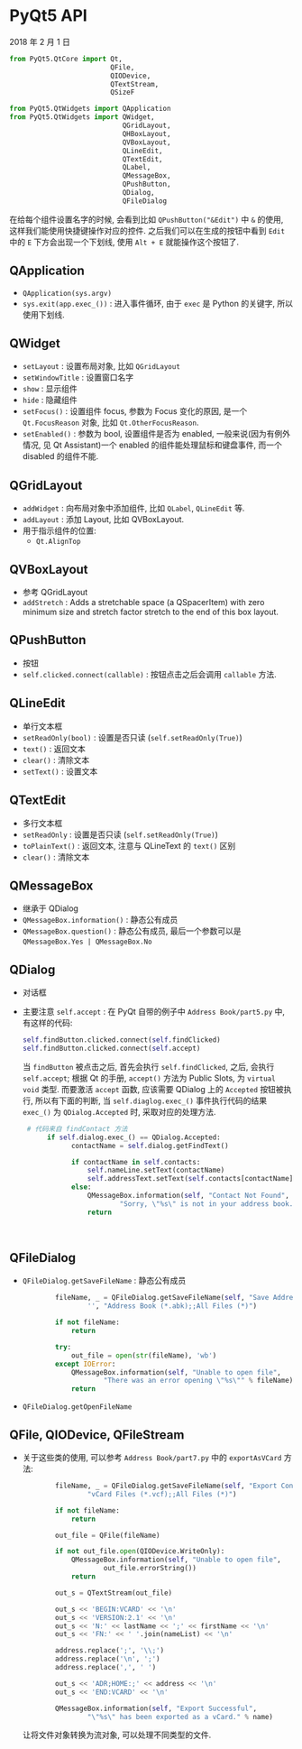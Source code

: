 # PyQt5 API

2018 年 2 月 1 日

```python
from PyQt5.QtCore import Qt,
						 QFile,
    					 QIODevice,
        				 QTextStream,
            			 QSizeF

from PyQt5.QtWidgets import QApplication
from PyQt5.QtWidgets import QWidget,
							QGridLayout,
                            QHBoxLayout,
                            QVBoxLayout,
    						QLineEdit,
        					QTextEdit,
            				QLabel,
                			QMessageBox,                    		
                        	QPushButton,
                            QDialog,
                            QFileDialog
```



在给每个组件设置名字的时候, 会看到比如 `QPushButton("&Edit")` 中 `&` 的使用, 这样我们能使用快捷键操作对应的控件. 之后我们可以在生成的按钮中看到 `Edit` 中的 `E` 下方会出现一个下划线, 使用 `Alt + E` 就能操作这个按钮了.



## QApplication

+ `QApplication(sys.argv)`
+ `sys.exit(app.exec_())` : 进入事件循环, 由于 `exec` 是 Python 的关键字, 所以使用下划线.



## QWidget

+ `setLayout` : 设置布局对象, 比如 `QGridLayout`
+ `setWindowTitle` : 设置窗口名字
+ `show` : 显示组件
+ `hide` : 隐藏组件
+ `setFocus()` : 设置组件 focus, 参数为 Focus 变化的原因, 是一个 `Qt.FocusReason` 对象, 比如 `Qt.OtherFocusReason`.
+ `setEnabled()` : 参数为 bool, 设置组件是否为 enabled, 一般来说(因为有例外情况, 见 Qt Assistant)一个 enabled 的组件能处理鼠标和键盘事件, 而一个 disabled 的组件不能.

## QGridLayout

+ `addWidget` : 向布局对象中添加组件, 比如 `QLabel`, `QLineEdit` 等.
+ `addLayout` : 添加 Layout, 比如 QVBoxLayout.
+ 用于指示组件的位置:
  + `Qt.AlignTop`



## QVBoxLayout

+ 参考 QGridLayout
+ `addStretch` : Adds a stretchable space (a QSpacerItem) with zero minimum size and stretch factor stretch to the end of this box layout.



## QPushButton

- 按钮
- `self.clicked.connect(callable)` : 按钮点击之后会调用 `callable` 方法.





## QLineEdit

+ 单行文本框
+ `setReadOnly(bool)` : 设置是否只读 (`self.setReadOnly(True)`)
+ `text()` : 返回文本
+ `clear()` : 清除文本
+ `setText()` : 设置文本



## QTextEdit

+ 多行文本框
+ `setReadOnly` : 设置是否只读 (`self.setReadOnly(True)`)
+ `toPlainText()` : 返回文本, 注意与 QLineText 的 `text()` 区别
+ `clear()` : 清除文本



## QMessageBox

+ 继承于 QDialog
+ `QMessageBox.information()` : 静态公有成员
+ `QMessageBox.question()` : 静态公有成员, 最后一个参数可以是 `QMessageBox.Yes | QMessageBox.No`





## QDialog

+ 对话框

+ 主要注意 `self.accept` : 在 PyQt 自带的例子中 `Address Book/part5.py` 中, 有这样的代码:

  ```python
  self.findButton.clicked.connect(self.findClicked)
  self.findButton.clicked.connect(self.accept)
  ```

  当 `findButton` 被点击之后, 首先会执行 `self.findClicked`, 之后, 会执行 `self.accept`; 根据 Qt 的手册, `accept()` 方法为 Public Slots, 为 `virtual void` 类型. 而要激活 `accept` 函数, 应该需要 QDialog 上的 `Accepted` 按钮被执行, 所以有下面的判断, 当 `self.diaglog.exec_()` 事件执行代码的结果 `exec_()` 为 `QDialog.Accepted` 时, 采取对应的处理方法.

  ```python
   # 代码来自 findContact 方法
      	if self.dialog.exec_() == QDialog.Accepted:
              contactName = self.dialog.getFindText()

              if contactName in self.contacts:
                  self.nameLine.setText(contactName)
                  self.addressText.setText(self.contacts[contactName])
              else:
                  QMessageBox.information(self, "Contact Not Found",
                          "Sorry, \"%s\" is not in your address book." % contactName)
                  return
  ```

  ​

## QFileDialog

+ `QFileDialog.getSaveFileName` : 静态公有成员

  ```python
          fileName, _ = QFileDialog.getSaveFileName(self, "Save Address Book",
                  '', "Address Book (*.abk);;All Files (*)")

          if not fileName:
              return

          try:
              out_file = open(str(fileName), 'wb')
          except IOError:
              QMessageBox.information(self, "Unable to open file",
                      "There was an error opening \"%s\"" % fileName)
              return
  ```

+ `QFileDialog.getOpenFileName`



## QFile, QIODevice, QFileStream

+ 关于这些类的使用, 可以参考 `Address Book/part7.py` 中的 `exportAsVCard` 方法:

  ```python
          fileName, _ = QFileDialog.getSaveFileName(self, "Export Contact", '',
                  "vCard Files (*.vcf);;All Files (*)")

          if not fileName:
              return

          out_file = QFile(fileName)

          if not out_file.open(QIODevice.WriteOnly):
              QMessageBox.information(self, "Unable to open file",
                      out_file.errorString())
              return

          out_s = QTextStream(out_file)

          out_s << 'BEGIN:VCARD' << '\n'
          out_s << 'VERSION:2.1' << '\n'
          out_s << 'N:' << lastName << ';' << firstName << '\n'
          out_s << 'FN:' << ' '.join(nameList) << '\n'

          address.replace(';', '\\;')
          address.replace('\n', ';')
          address.replace(',', ' ')

          out_s << 'ADR;HOME:;' << address << '\n'
          out_s << 'END:VCARD' << '\n'

          QMessageBox.information(self, "Export Successful",
                  "\"%s\" has been exported as a vCard." % name)
  ```

  让将文件对象转换为流对象, 可以处理不同类型的文件.